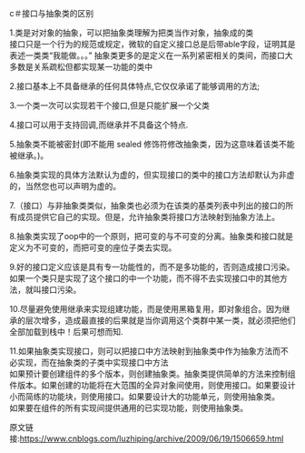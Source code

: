 c＃接口与抽象类的区别

1.类是对对象的抽象，可以把抽象类理解为把类当作对象，抽象成的类           
接口只是一个行为的规范或规定，微软的自定义接口总是后带able字段，证明其是表述一类类“我能做。。。”
抽象类更多的是定义在一系列紧密相关的类间，而接口大多数是关系疏松但都实现某一功能的类中  

2.接口基本上不具备继承的任何具体特点,它仅仅承诺了能够调用的方法;

3.一个类一次可以实现若干个接口,但是只能扩展一个父类

4.接口可以用于支持回调,而继承并不具备这个特点.

5.抽象类不能被密封(即不能用 sealed 修饰符修改抽象类，因为这意味着该类不能被继承。)。

6.抽象类实现的具体方法默认为虚的，但实现接口的类中的接口方法却默认为非虚的，当然您也可以声明为虚的。

7.（接口）与非抽象类类似，抽象类也必须为在该类的基类列表中列出的接口的所有成员提供它自己的实现。但是，允许抽象类将接口方法映射到抽象方法上。

8.抽象类实现了oop中的一个原则，把可变的与不可变的分离。抽象类和接口就是定义为不可变的，而把可变的座位子类去实现。

9.好的接口定义应该是具有专一功能性的，而不是多功能的，否则造成接口污染。如果一个类只是实现了这个接口的中一个功能，而不得不去实现接口中的其他方法，就叫接口污染。   

10.尽量避免使用继承来实现组建功能，而是使用黑箱复用，即对象组合。因为继承的层次增多，造成最直接的后果就是当你调用这个类群中某一类，就必须把他们全部加载到栈中！后果可想而知.

11.如果抽象类实现接口，则可以把接口中方法映射到抽象类中作为抽象方法而不必实现，而在抽象类的子类中实现接口中方法     
如果预计要创建组件的多个版本，则创建抽象类。抽象类提供简单的方法来控制组件版本。如果创建的功能将在大范围的全异对象间使用，则使用接口。如果要设计小而简练的功能块，则使用接口。如果要设计大的功能单元，则使用抽象类。       
如果要在组件的所有实现间提供通用的已实现功能，则使用抽象类。

原文链接:https://www.cnblogs.com/luzhiping/archive/2009/06/19/1506659.html
